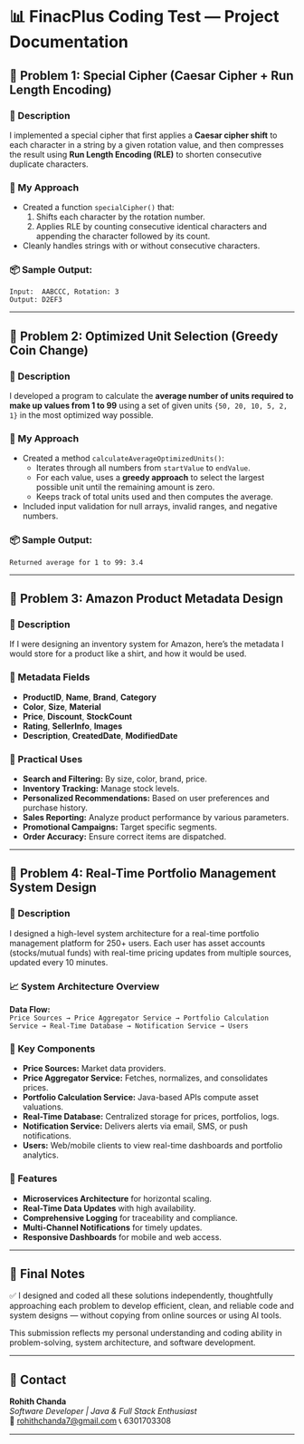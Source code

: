 
# 📊 FinacPlus Coding Test — Project Documentation


## 📌 Problem 1: Special Cipher (Caesar Cipher + Run Length Encoding)

### 📃 Description
I implemented a special cipher that first applies a **Caesar cipher shift** to each character in a string by a given rotation value, and then compresses the result using **Run Length Encoding (RLE)** to shorten consecutive duplicate characters.

### 📌 My Approach  
- Created a function `specialCipher()` that:
  1. Shifts each character by the rotation number.
  2. Applies RLE by counting consecutive identical characters and appending the character followed by its count.
- Cleanly handles strings with or without consecutive characters.

### 📦 Sample Output:
```
Input:  AABCCC, Rotation: 3  
Output: D2EF3
```

---

## 📌 Problem 2: Optimized Unit Selection (Greedy Coin Change)

### 📃 Description
I developed a program to calculate the **average number of units required to make up values from 1 to 99** using a set of given units `{50, 20, 10, 5, 2, 1}` in the most optimized way possible.

### 📌 My Approach  
- Created a method `calculateAverageOptimizedUnits()`:
  - Iterates through all numbers from `startValue` to `endValue`.
  - For each value, uses a **greedy approach** to select the largest possible unit until the remaining amount is zero.
  - Keeps track of total units used and then computes the average.
- Included input validation for null arrays, invalid ranges, and negative numbers.

### 📦 Sample Output:
```
Returned average for 1 to 99: 3.4
```

---

## 📌 Problem 3: Amazon Product Metadata Design

### 📃 Description
If I were designing an inventory system for Amazon, here’s the metadata I would store for a product like a shirt, and how it would be used.

### 📑 Metadata Fields
- **ProductID**, **Name**, **Brand**, **Category**
- **Color**, **Size**, **Material**
- **Price**, **Discount**, **StockCount**
- **Rating**, **SellerInfo**, **Images**
- **Description**, **CreatedDate**, **ModifiedDate**

### 📌 Practical Uses
- **Search and Filtering:** By size, color, brand, price.
- **Inventory Tracking:** Manage stock levels.
- **Personalized Recommendations:** Based on user preferences and purchase history.
- **Sales Reporting:** Analyze product performance by various parameters.
- **Promotional Campaigns:** Target specific segments.
- **Order Accuracy:** Ensure correct items are dispatched.

---

## 📌 Problem 4: Real-Time Portfolio Management System Design

### 📃 Description
I designed a high-level system architecture for a real-time portfolio management platform for 250+ users. Each user has asset accounts (stocks/mutual funds) with real-time pricing updates from multiple sources, updated every 10 minutes.

### 📈 System Architecture Overview

**Data Flow:**  
`Price Sources → Price Aggregator Service → Portfolio Calculation Service → Real-Time Database → Notification Service → Users`

### 📑 Key Components

- **Price Sources:** Market data providers.
- **Price Aggregator Service:** Fetches, normalizes, and consolidates prices.
- **Portfolio Calculation Service:** Java-based APIs compute asset valuations.
- **Real-Time Database:** Centralized storage for prices, portfolios, logs.
- **Notification Service:** Delivers alerts via email, SMS, or push notifications.
- **Users:** Web/mobile clients to view real-time dashboards and portfolio analytics.

### 🌟 Features

- **Microservices Architecture** for horizontal scaling.
- **Real-Time Data Updates** with high availability.
- **Comprehensive Logging** for traceability and compliance.
- **Multi-Channel Notifications** for timely updates.
- **Responsive Dashboards** for mobile and web access.

---

## 📌 Final Notes  

✅ I designed and coded all these solutions independently, thoughtfully approaching each problem to develop efficient, clean, and reliable code and system designs — without copying from online sources or using AI tools.  

This submission reflects my personal understanding and coding ability in problem-solving, system architecture, and software development.

---

## 📧 Contact  

**Rohith Chanda**  
*Software Developer | Java & Full Stack Enthusiast*  
📩 rohithchanda7@gmail.com
📞 6301703308

---
